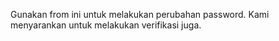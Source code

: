 Gunakan from ini untuk melakukan perubahan password. Kami menyarankan untuk melakukan verifikasi juga.